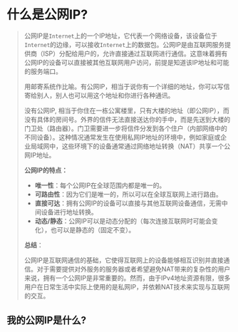 <script setup>
import GetPublicIP from '../components/GetPublicIP.vue'
</script>



# 什么是公网IP?

> 公网IP是`Internet`上的一个IP地址，它代表一个网络设备，该设备位于`Internet`的边缘，可以接收`Internet`上的数据包。公网IP是由互联网服务提供商（ISP）分配给用户的，允许直接通过互联网进行通信。这意味着拥有公网IP的设备可以直接被其他互联网用户访问，前提是知道该IP地址和可能的服务端口。
>
> 用邮寄系统作比喻。有公网IP，相当于说你有一个详细的地址，你可以写信寄给别人，别人也可以用这个地址和你进行各种通讯。
>
> 没有公网IP, 相当于你住在一栋公寓楼里，只有大楼的地址（即公网IP），而没有具体的房间号。外界的信件无法直接送达你的手中，而是先送到大楼的门卫处（路由器）。门卫需要进一步将信件分发到各个住户（内部网络中的不同设备）。这种情况通常发生在使用私网IP地址的环境中，例如家庭或企业局域网中，这些环境下的设备通常通过网络地址转换（NAT）共享一个公网IP地址。
>
> **公网IP的特点：**
>
> - **唯一性**：每个公网IP在全球范围内都是唯一的。
> - **可路由性**：因为它们是唯一的，所以可以在全球互联网上进行路由。
> - **直接可达**：拥有公网IP的设备可以直接与其他互联网设备通信，无需中间设备进行地址转换。
> - **动态/静态**：公网IP可以是动态分配的（每次连接互联网时可能会变化），也可以是静态的（固定不变）。
>
> **总结**：
>
> 公网IP是互联网通信的基础，它使得互联网上的设备能够相互识别并直接通信。对于需要提供对外服务的服务器或者希望避免NAT带来的复杂性的用户来说，拥有一个公网IP是非常重要的。然而，由于IPv4地址资源有限，很多用户在日常生活中实际上使用的是私网IP，并依赖NAT技术来实现与互联网的交互。



## 我的公网IP是什么?

<GetPublicIP />